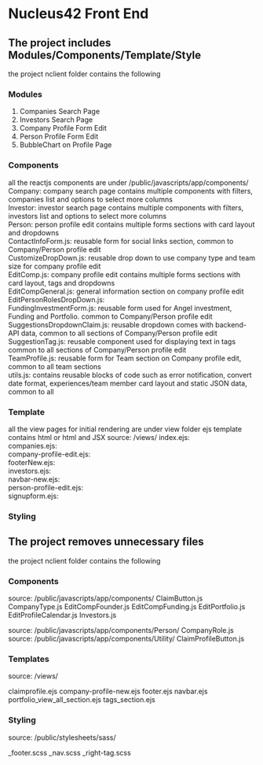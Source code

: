 # Nucleus42 Front End 

## The project includes Modules/Components/Template/Style
   the project nclient folder contains the following 

### Modules
   1. Companies Search Page   
   2. Investors Search Page   
   3. Company Profile Form Edit  
   4. Person Profile Form Edit   
   5. BubbleChart on Profile Page   
   
### Components
   all the reactjs components are under /public/javascripts/app/components/   
   Company: company search page contains multiple components with filters, companies list and options to select more columns  
   Investor: investor search page contains multiple components with filters, investors list and options to select more columns   
   Person: person profile edit contains multiple forms sections with card layout and dropdowns  
   ContactInfoForm.js: reusable form for social links section, common to Company/Person profile edit  
   CustomizeDropDown.js: reusable drop down to use company type and team size for company profile edit   
   EditComp.js: company profile edit contains multiple forms sections with card layout, tags and dropdowns  
   EditCompGeneral.js: general information section on company profile edit 
   EditPersonRolesDropDown.js:   
   FundingInvestmentForm.js: reusable form used for Angel investment, Funding and Portfolio. common to Company/Person profile edit  
   SuggestionsDropdownClaim.js: reusable dropdown comes with backend-API data, common to all sections of Company/Person profile edit   
   SuggestionTag.js: reusable component used for displaying text in tags common to all sections of Company/Person profile edit   
   TeamProfile.js: reusable form for Team section on Company profile edit, common to all team sections   
   utils.js: contains reusable blocks of code such as error notification, convert date format, experiences/team member card layout and static JSON data, common to all    
   
### Template
   all the view pages for initial rendering are under view folder
   ejs template contains html or html and JSX 
   source: /views/
   index.ejs:  
   companies.ejs:    
   company-profile-edit.ejs:   
   footerNew.ejs:    
   investors.ejs:    
   navbar-new.ejs:   
   person-profile-edit.ejs:   
   signupform.ejs:   
   
### Styling
   
   
## The project removes unnecessary files
   the project nclient folder contains the following 
   
### Components
  source: /public/javascripts/app/components/
  ClaimButton.js
  CompanyType.js
  EditCompFounder.js
  EditCompFunding.js
  EditPortfolio.js
  EditProfileCalendar.js
  Investors.js
  
  source: /public/javascripts/app/components/Person/
  CompanyRole.js  
  source: /public/javascripts/app/components/Utility/
  ClaimProfileButton.js    
  
### Templates
  source: /views/
  
  claimprofile.ejs
  company-profile-new.ejs
  footer.ejs
  navbar.ejs
  portfolio_view_all_section.ejs
  tags_section.ejs
  
### Styling
  source: /public/stylesheets/sass/
  
  _footer.scss
  _nav.scss
  _right-tag.scss
  
